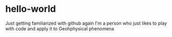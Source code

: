 # hello-world
Just getting familiarized with github again
I'm a person who just likes to play with code and apply it to Geohphysical phenomena 
